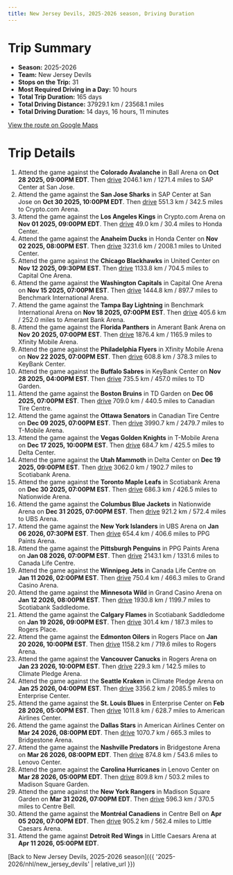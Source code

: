 ```yaml
---
title: New Jersey Devils, 2025-2026 season, Driving Duration
---
```


# Trip Summary
- **Season:** 2025-2026
- **Team:** New Jersey Devils
- **Stops on the Trip:** 31
- **Most Required Driving in a Day:** 10 hours
- **Total Trip Duration:** 165 days
- **Total Driving Distance:** 37929.1 km / 23568.1 miles
- **Total Driving Duration:** 14 days, 16 hours, 11 minutes

[View the route on Google Maps](https://www.google.com/maps/dir/Ball+Arena+Colorado/SAP+Center+at+San+Jose+San+Jose/Crypto.com+Arena+Los+Angeles/Honda+Center+Anaheim/United+Center+Chicago/Capital+One+Arena+Washington/Benchmark+International+Arena+Tampa+Bay/Amerant+Bank+Arena+Florida/Xfinity+Mobile+Arena+Philadelphia/KeyBank+Center+Buffalo/TD+Garden+Boston/Canadian+Tire+Centre+Ottawa/T-Mobile+Arena+Vegas/Delta+Center+Utah/Scotiabank+Arena+Toronto/Nationwide+Arena+Columbus/UBS+Arena+New+York/PPG+Paints+Arena+Pittsburgh/Canada+Life+Centre+Winnipeg/Grand+Casino+Arena+Minnesota/Scotiabank+Saddledome+Calgary/Rogers+Place+Edmonton/Rogers+Arena+Vancouver/Climate+Pledge+Arena+Seattle/Enterprise+Center+St.+Louis/American+Airlines+Center+Dallas/Bridgestone+Arena+Nashville/Lenovo+Center+Carolina/Madison+Square+Garden+New+York/Centre+Bell+Montréal/Little+Caesars+Arena+Detroit)

# Trip Details
1. Attend the game against the **Colorado Avalanche** in Ball Arena on **Oct 28 2025, 09:00PM EDT**. Then [drive](https://www.google.com/maps/dir/Ball+Arena+Colorado/SAP+Center+at+San+Jose+San+Jose) 2046.1 km / 1271.4 miles to SAP Center at San Jose.
2. Attend the game against the **San Jose Sharks** in SAP Center at San Jose on **Oct 30 2025, 10:00PM EDT**. Then [drive](https://www.google.com/maps/dir/SAP+Center+at+San+Jose+San+Jose/Crypto.com+Arena+Los+Angeles) 551.3 km / 342.5 miles to Crypto.com Arena.
3. Attend the game against the **Los Angeles Kings** in Crypto.com Arena on **Nov 01 2025, 09:00PM EDT**. Then [drive](https://www.google.com/maps/dir/Crypto.com+Arena+Los+Angeles/Honda+Center+Anaheim) 49.0 km / 30.4 miles to Honda Center.
4. Attend the game against the **Anaheim Ducks** in Honda Center on **Nov 02 2025, 08:00PM EST**. Then [drive](https://www.google.com/maps/dir/Honda+Center+Anaheim/United+Center+Chicago) 3231.6 km / 2008.1 miles to United Center.
5. Attend the game against the **Chicago Blackhawks** in United Center on **Nov 12 2025, 09:30PM EST**. Then [drive](https://www.google.com/maps/dir/United+Center+Chicago/Capital+One+Arena+Washington) 1133.8 km / 704.5 miles to Capital One Arena.
6. Attend the game against the **Washington Capitals** in Capital One Arena on **Nov 15 2025, 07:00PM EST**. Then [drive](https://www.google.com/maps/dir/Capital+One+Arena+Washington/Benchmark+International+Arena+Tampa+Bay) 1444.8 km / 897.7 miles to Benchmark International Arena.
7. Attend the game against the **Tampa Bay Lightning** in Benchmark International Arena on **Nov 18 2025, 07:00PM EST**. Then [drive](https://www.google.com/maps/dir/Benchmark+International+Arena+Tampa+Bay/Amerant+Bank+Arena+Florida) 405.6 km / 252.0 miles to Amerant Bank Arena.
8. Attend the game against the **Florida Panthers** in Amerant Bank Arena on **Nov 20 2025, 07:00PM EST**. Then [drive](https://www.google.com/maps/dir/Amerant+Bank+Arena+Florida/Xfinity+Mobile+Arena+Philadelphia) 1876.4 km / 1165.9 miles to Xfinity Mobile Arena.
9. Attend the game against the **Philadelphia Flyers** in Xfinity Mobile Arena on **Nov 22 2025, 07:00PM EST**. Then [drive](https://www.google.com/maps/dir/Xfinity+Mobile+Arena+Philadelphia/KeyBank+Center+Buffalo) 608.8 km / 378.3 miles to KeyBank Center.
10. Attend the game against the **Buffalo Sabres** in KeyBank Center on **Nov 28 2025, 04:00PM EST**. Then [drive](https://www.google.com/maps/dir/KeyBank+Center+Buffalo/TD+Garden+Boston) 735.5 km / 457.0 miles to TD Garden.
11. Attend the game against the **Boston Bruins** in TD Garden on **Dec 06 2025, 07:00PM EST**. Then [drive](https://www.google.com/maps/dir/TD+Garden+Boston/Canadian+Tire+Centre+Ottawa) 709.0 km / 440.5 miles to Canadian Tire Centre.
12. Attend the game against the **Ottawa Senators** in Canadian Tire Centre on **Dec 09 2025, 07:00PM EST**. Then [drive](https://www.google.com/maps/dir/Canadian+Tire+Centre+Ottawa/T-Mobile+Arena+Vegas) 3990.7 km / 2479.7 miles to T-Mobile Arena.
13. Attend the game against the **Vegas Golden Knights** in T-Mobile Arena on **Dec 17 2025, 10:00PM EST**. Then [drive](https://www.google.com/maps/dir/T-Mobile+Arena+Vegas/Delta+Center+Utah) 684.7 km / 425.5 miles to Delta Center.
14. Attend the game against the **Utah Mammoth** in Delta Center on **Dec 19 2025, 09:00PM EST**. Then [drive](https://www.google.com/maps/dir/Delta+Center+Utah/Scotiabank+Arena+Toronto) 3062.0 km / 1902.7 miles to Scotiabank Arena.
15. Attend the game against the **Toronto Maple Leafs** in Scotiabank Arena on **Dec 30 2025, 07:00PM EST**. Then [drive](https://www.google.com/maps/dir/Scotiabank+Arena+Toronto/Nationwide+Arena+Columbus) 686.3 km / 426.5 miles to Nationwide Arena.
16. Attend the game against the **Columbus Blue Jackets** in Nationwide Arena on **Dec 31 2025, 07:00PM EST**. Then [drive](https://www.google.com/maps/dir/Nationwide+Arena+Columbus/UBS+Arena+New+York) 921.2 km / 572.4 miles to UBS Arena.
17. Attend the game against the **New York Islanders** in UBS Arena on **Jan 06 2026, 07:30PM EST**. Then [drive](https://www.google.com/maps/dir/UBS+Arena+New+York/PPG+Paints+Arena+Pittsburgh) 654.4 km / 406.6 miles to PPG Paints Arena.
18. Attend the game against the **Pittsburgh Penguins** in PPG Paints Arena on **Jan 08 2026, 07:00PM EST**. Then [drive](https://www.google.com/maps/dir/PPG+Paints+Arena+Pittsburgh/Canada+Life+Centre+Winnipeg) 2143.1 km / 1331.6 miles to Canada Life Centre.
19. Attend the game against the **Winnipeg Jets** in Canada Life Centre on **Jan 11 2026, 02:00PM EST**. Then [drive](https://www.google.com/maps/dir/Canada+Life+Centre+Winnipeg/Grand+Casino+Arena+Minnesota) 750.4 km / 466.3 miles to Grand Casino Arena.
20. Attend the game against the **Minnesota Wild** in Grand Casino Arena on **Jan 12 2026, 08:00PM EST**. Then [drive](https://www.google.com/maps/dir/Grand+Casino+Arena+Minnesota/Scotiabank+Saddledome+Calgary) 1930.8 km / 1199.7 miles to Scotiabank Saddledome.
21. Attend the game against the **Calgary Flames** in Scotiabank Saddledome on **Jan 19 2026, 09:00PM EST**. Then [drive](https://www.google.com/maps/dir/Scotiabank+Saddledome+Calgary/Rogers+Place+Edmonton) 301.4 km / 187.3 miles to Rogers Place.
22. Attend the game against the **Edmonton Oilers** in Rogers Place on **Jan 20 2026, 10:00PM EST**. Then [drive](https://www.google.com/maps/dir/Rogers+Place+Edmonton/Rogers+Arena+Vancouver) 1158.2 km / 719.6 miles to Rogers Arena.
23. Attend the game against the **Vancouver Canucks** in Rogers Arena on **Jan 23 2026, 10:00PM EST**. Then [drive](https://www.google.com/maps/dir/Rogers+Arena+Vancouver/Climate+Pledge+Arena+Seattle) 229.3 km / 142.5 miles to Climate Pledge Arena.
24. Attend the game against the **Seattle Kraken** in Climate Pledge Arena on **Jan 25 2026, 04:00PM EST**. Then [drive](https://www.google.com/maps/dir/Climate+Pledge+Arena+Seattle/Enterprise+Center+St.+Louis) 3356.2 km / 2085.5 miles to Enterprise Center.
25. Attend the game against the **St. Louis Blues** in Enterprise Center on **Feb 28 2026, 05:00PM EST**. Then [drive](https://www.google.com/maps/dir/Enterprise+Center+St.+Louis/American+Airlines+Center+Dallas) 1011.8 km / 628.7 miles to American Airlines Center.
26. Attend the game against the **Dallas Stars** in American Airlines Center on **Mar 24 2026, 08:00PM EDT**. Then [drive](https://www.google.com/maps/dir/American+Airlines+Center+Dallas/Bridgestone+Arena+Nashville) 1070.7 km / 665.3 miles to Bridgestone Arena.
27. Attend the game against the **Nashville Predators** in Bridgestone Arena on **Mar 26 2026, 08:00PM EDT**. Then [drive](https://www.google.com/maps/dir/Bridgestone+Arena+Nashville/Lenovo+Center+Carolina) 874.8 km / 543.6 miles to Lenovo Center.
28. Attend the game against the **Carolina Hurricanes** in Lenovo Center on **Mar 28 2026, 05:00PM EDT**. Then [drive](https://www.google.com/maps/dir/Lenovo+Center+Carolina/Madison+Square+Garden+New+York) 809.8 km / 503.2 miles to Madison Square Garden.
29. Attend the game against the **New York Rangers** in Madison Square Garden on **Mar 31 2026, 07:00PM EDT**. Then [drive](https://www.google.com/maps/dir/Madison+Square+Garden+New+York/Centre+Bell+Montréal) 596.3 km / 370.5 miles to Centre Bell.
30. Attend the game against the **Montréal Canadiens** in Centre Bell on **Apr 05 2026, 07:00PM EDT**. Then [drive](https://www.google.com/maps/dir/Centre+Bell+Montréal/Little+Caesars+Arena+Detroit) 905.2 km / 562.4 miles to Little Caesars Arena.
31. Attend the game against **Detroit Red Wings** in Little Caesars Arena at **Apr 11 2026, 05:00PM EDT**.

[Back to New Jersey Devils, 2025-2026 season]({{ '2025-2026/nhl/new_jersey_devils' | relative_url }})

